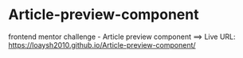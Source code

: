 # Article-preview-component
frontend mentor challenge - Article preview component ==> Live URL: https://loaysh2010.github.io/Article-preview-component/
